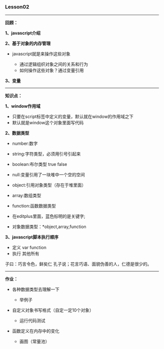 ### Lesson02

---

**回顾：**

**1、javascript介绍**

**2、基于对象的内存管理**

- javascript就是来操作这些对象

    - 通过逻辑组织对象之间的关系和行为
    - 如何操作这些对象？通过变量引用

**3、变量**

---

**知识点：**

**1、window作用域**

- 只要在script标签中定义的变量，默认就在window的作用域之下
- 默认就是window这个对象里面写代码

**2、数据类型**

- number:数字
- string:字符类型，必须用引号引起来
- boolean:布尔类型  true false
- null:变量引用了一块堆中一个空的空间



- object:引用对象类型（存在于堆里面）
- array:数组类型
- function:函数数据类型

- 在editplus里面，蓝色标明的是关键字;

- 对象数据类型：*object,array,function

**3、javascript脚本执行顺序** 

- 定义 var function
- 执行 其他所有


子曰：巧言令色，鲜矣仁
孔子说；花言巧语、面貌伪善的人，仁德是很少的。

---

**作业：** 

- 各种数据类型去理解一下

   - 举例子

- 自定义对象书写格式（自定一定10个对象）

    - 运行代码测试

- 函数定义在内存中的变化

    - 画图（常量池）
